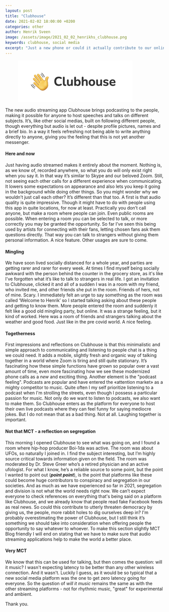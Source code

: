 ```yaml
---
layout: post
title: "Clubhouse"
date: 2021-02-02 18:00:00 +0200
categories: other
author: Henrik Sveen
image: /assets/image/2021_02_02_henrikhs_clubhouse.png
keywords: clubhouse, social media
excerpt: "Just a new phone or could it actually contribute to our online lives? This is not part of any course or anything, but I wanted to put down my thoughts on this new app. After all, it's all about audio and streaming which is very MCT, so I hope it's OK."
---
```

<figure style="float: auto">
   <img src="/assets/image/2021_02_02_henrikhs_clubhouse.png" alt="" title="" width="auto"/> <figcaption></figcaption>
</figure>

The new audio streaming app Clubhouse brings podcasting to the people, making it possible for anyone to host speeches and talks on different subjects. It’s, like other social medias, built on following different people, though everything but audio is let out - despite profile pictures, names and a brief bio. In a way it feels refreshing not being able to write anything directly to anyone, giving you the feeling that this is not yet another messenger.

#### Here and now
Just having audio streamed makes it entirely about the moment. Nothing is, as we know of, recorded anywhere, so what you do will only exist right when you say it. In that way it’s similar to Skype and our beloved Zoom. Still, not seeing each other calls for a different experience when communicating. It lowers some expectations on appearance and also lets you keep it going in the background while doing other things. So you might wonder why we wouldn’t just call each other? It’s different than that too. A first is that audio quality is quite impressive. Though it might have to do with people using this app in quite locations, for now at least. Practically you don’t call anyone, but make a room where people can join. Even public rooms are possible. When entering a room you can be selected to talk, or more correctly you may be granted the opportunity. So far I’ve seen this being used by artists for connecting with their fans, letting chosen fans ask them questions directly. That way you can talk to strangers without giving them personal information. A nice feature. Other usages are sure to come.

#### Mingling
We have soon lived socially distanced for a whole year, and parties are getting rarer and rarer for every week. At times I find myself being socially awkward with the person behind the counter in the grocery store, as it's like I've forgotten what it’s like to talk to strangers in real life. I got an invitation to Clubhouse, clicked it and all of a sudden I was in a room with my friend, who invited me, and other friends she put in the room. Friends of hers, not of mine. Scary. I immediately felt an urge to say something as the room was called ‘Welcome to Henrik’ so I started talking asking about these people and getting to know them. More people entered the room and suddenly it felt like a good old mingling party, but online. It was a strange feeling, but it kind of worked. Here was a room of friends and strangers talking about the weather and good food. Just like in the pre covid world. A nice feeling.

#### Togetherness
First impressions and reflections on Clubhouse is that this minimalistic and simple approach to communicating and listening to people chat is a thing we could need. It adds a mobile, slightly fresh and organic way of talking together in a world where Zoom is tiring and still quite stationary. It’s fascinating how these simple functions have grown so popular over a vast amount of time, even more fascinating how we see these modernized phone calls as a *new* and exciting thing. Another element is the "podcast feeling". Podcasts are popular and have entered the «attention market» as a mighty competitor to music. Quite often I my self prioritize listening to a podcast when I'm strolling the streets, even though I possess a particular passion for music. Not only do we want to listen to podcasts, we also want to make them. So Clubhouse enters as the platform for everyone to host their own live podcasts where they can feel funny for saying mediocre jokes. But I do not mean that as a bad thing. Not at all. Laughing together is important.

#### Not that MCT - a reflection on segregation
This morning I opened Clubhouse to see what was going on, and I found a room where hip-hop producer Boi-1da was active. The room was about UFOs, so naturally I joined in. I find the subject interesting, but I’m highly source critical towards information given on the field. The room was moderated by Dr. Steve Greer who’s a retired physician and an active ufologist. For what I know, he’s a reliable source to some point, but the point I wanted to point out (***point point***), is the point that platforms like these could become huge contributors to conspiracy and segregation in our societies. And as much as we have experienced so far in 2021, segregation and division is not what the world needs right now. We can’t expect everyone to check references on everything that's being said on a platform like Clubhouse, and we already know that people read fake Facebook feeds as real news. So could this contribute to utterly threaten democracy by giving us, the people, more rabbit holes to dig ourselves deep in? I'm probably overestimating the power of Clubhouse, but I still think it’s something we should take into consideration when offering people the opportunity to say whatever to whoever. To make this section slightly MCT Blog friendly I will end on stating that we have to make sure that audio streaming applications help to make the world a better place.

#### Very MCT
We know that this can be used for talking, but then comes the question: will it music? I wasn't expecting latency to be better than any other wireless connection. And it wasn't. Luckily I guess, as it would be so typical that a new social media platform was the one to get zero latency going for everyone. So the question of *will it music* remains the same as with the other streaming platforms - not for rhythmic music, "great" for experimental and ambient.

Thank you.
